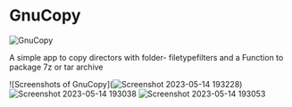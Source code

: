 # GnuCopy
![GnuCopy](https://github.com/neutralezwiebel/GnuCopy/blob/main/GnuCopy.ico)

A simple app to copy directors with folder- filetypefilters
and a Function to package 7z or tar archive

![Screenshots of GnuCopy](![Screenshot 2023-05-14 193228](https://github.com/neutralezwiebel/GnuCopy/assets/77418440/65afa766-efda-4f90-971d-e2fb1edd4b25))
![Screenshot 2023-05-14 193038](https://github.com/neutralezwiebel/GnuCopy/assets/77418440/9dbd758e-1d11-42f3-9a0f-d226fb79b64d)
![Screenshot 2023-05-14 193053](https://github.com/neutralezwiebel/GnuCopy/assets/77418440/c1b83613-5e62-407b-afa3-ee36460b6af8)
